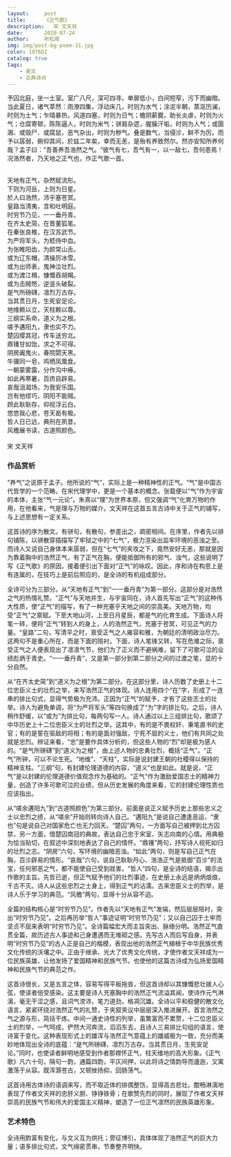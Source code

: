 ```yaml
---
layout:     post
title:      《正气歌》
description:   宋 文天祥
date:       2020-07-24
author:     听松阁
img: img/post-bg-poem-31.jpg
color: 1976D2
catalog: true
tags:
    - 美文
    - 古典诗词
---
```



予囚北庭，坐一土室。室广八尺，深可四寻。单扉低小，白间短窄，污下而幽暗。当此夏日，诸气萃然：雨潦四集，浮动床几，时则为水气；涂泥半朝，蒸沤历澜，时则为土气；乍晴暴热，风道四塞，时则为日气；檐阴薪爨，助长炎虐，时则为火气；仓腐寄顿，陈陈逼人，时则为米气；骈肩杂遝，腥臊汗垢，时则为人气；或圊溷、或毁尸、或腐鼠，恶气杂出，时则为秽气。叠是数气，当侵沴，鲜不为厉。而予以孱弱，俯仰其间，於兹二年矣，幸而无恙，是殆有养致然尔。然亦安知所养何哉？孟子曰：”吾善养吾浩然之气。“彼气有七，吾气有一，以一敌七，吾何患焉！况浩然者，乃天地之正气也，作正气歌一首。

<br>
天地有正气，杂然赋流形。<br>
下则为河岳，上则为日星。<br>
於人曰浩然，沛乎塞苍冥。<br>
皇路当清夷，含和吐明庭。<br>
时穷节乃见，一一垂丹青。<br>
在齐太史简，在晋董狐笔。<br>
在秦张良椎，在汉苏武节。<br>
为严将军头，为嵇侍中血。<br>
为张睢阳齿，为颜常山舌。<br>
或为辽东帽，清操厉冰雪。<br>
或为出师表，鬼神泣壮烈。<br>
或为渡江楫，慷慨吞胡羯。<br>
或为击贼笏，逆竖头破裂。<br>
是气所磅礴，凛烈万古存。<br>
当其贯日月，生死安足论。<br>
地维赖以立，天柱赖以尊。<br>
三纲实系命，道义为之根。<br>
嗟予遘阳九，隶也实不力。<br>
楚囚缨其冠，传车送穷北。<br>
鼎镬甘如饴，求之不可得。<br>
阴房阗鬼火，春院閟天黑。<br>
牛骥同一皂，鸡栖凤凰食。<br>
一朝蒙雾露，分作沟中瘠。<br>
如此再寒暑，百疠自辟易。<br>
哀哉沮洳场，为我安乐国。<br>
岂有他缪巧，阴阳不能贼。<br>
顾此耿耿存，仰视浮云白。<br>
悠悠我心悲，苍天曷有极。<br>
哲人日已远，典刑在夙昔。<br>
风檐展书读，古道照颜色。<br>
<br>
宋 文天祥


### 作品赏析
“养气”之说原于孟子。他所说的“气”，实际上是一种精神性的正气。“气”是中国古代哲学的一个范畴。在宋代理学中，更是一个基本的概念。张载便以“气”作为宇宙的本体，主张“气一元论”。朱熹以“理”为世界本原，但又强调“气”化育万物的作用，在他看来，气是理与万物的媒介。文天祥在这首五言古诗中关于正气的铺写，与上述思想有一定关系。

这首诗的序为散文。有骈句，有散句，参差出之，疏密相间。在序里，作者先以排句铺陈，以骈散穿插描写了牢狱之中的“七气”，极力渲染出监牢环境的恶浊之至。而诗人又说自己身体本来孱弱，但在“七气”的夹攻之下，竟然安好无恙，那就是因为靠着胸中的浩然正气，有了正气在胸，便能抵御所有的邪气、浊气，这些说明了写《正气歌》的原因，接着便引出下面对“正气”的咏叹。因此，序和诗在构思上是有连属的，在技巧上是前后照应的，是全诗的有机组成部分。

全诗可分为三部分。从“天地有正气”到“一一垂丹青”为第一部分。这部分是对浩然之气的热情礼赞。“正气”与天地并生，与宇宙同在，诗人首先写出“正气”的这种伟大性质，使“正气”的描写，有了一种充塞乎天地之间的崇高美。天地万物，均受“正气”之禀赋。下至大地山河，上至日月星辰，都是气的化育生成。下面诗人将笔一转，便将“正气”转到人的身上，人的浩然正气，充塞于苍冥，可见正气的力量。“皇路”二句，写清平之时，禀受正气之人雍容和雅，为朝廷的清明政治尽力。这两句不是重心所在，而是下面的陪衬。下面，诗人笔锋又转，写在危难之际，禀受正气之人便表现出了凛凛气节，他们为了正义而不避祸难，留下了可歌可泣的业绩彪炳于青史。“一一垂丹青”，又是第一部分到第二部分之间的过渡之笔，显的十分自然。

从“在齐太史简”到“道义为之根”为第二部分。在这部分里，诗人历数了史册上十二位忠臣义士的壮烈之举，来写浩然正气的体现。诗人连用四个“在”字，形成了一连串的排比句式，显得气势极为充沛。正因为“正气”的赋予，才有了这些志士的壮举。诗人为避免单调，将“为严将军头”等四句换成了“为”字的排比句。之后，诗人稍作舒缓，以“或为”为排比句，每两句写一人。诗人通过以上三组排比句，歌颂了中华历史上十二位忠臣义士的壮烈之举。这其中，有的是不畏权奸、秉笔直书的史官；有的是誓在驱敌的将相；有的是面对强敌，宁死不屈的义士，他们有共同之处就是忠烈。辨证来看，“忠”是要作具体分析的，但这些人物的“烈”却是极为感人的。“是气所磅礴”到“道义为之根”，由上述人物的忠勇壮烈，概括“正气”。“正气”所钟，可以不论生死。“地维”、“天柱”，实际是说封建王朝的社稷得以保持的精神支柱。“三纲”句，有封建伦理道德的内容，“道义”也是如此。就是说，“正气“是以封建的伦理道德价值观念作为基础的。“正气“作为激励爱国志士的精神力量，创造了许多可歌可泣的业绩，但从历史发展的角度来看，它的封建伦理性质也应该指出。

从“嗟余遘阳九”到“古道照颜色”为第三部分。前面是说正义赋予历史上那些忠义之士以忠烈之绩，从“嗟余”开始则转向诗人自己。“遘阳九”是说自己遭逢恶运，“隶也”句是说自己对国家危亡也无力回天。“楚囚”两句，一方面写自己被押到北方囚禁，另一方面，借楚囚南冠的典故，表达自己忠于宋室、矢志向南的心情。用典极为恰当贴切，在叙述中深刻地表达了自己的情怀。“鼎镬”两句，抒写诗人视死如归的壮烈之志。“阴房”六句，写环境的幽暗恶浊。“如此”两句，则是写自己正气在胸，百沴辟易的情形。“哀哉”六句，说自己耿耿丹心、浩浩正气是抵御“百沴”的法宝，任何邪恶之气，都不能使自己受到戕害。“哲人”四句，是全诗的结语，揭示出作歌的主旨。先哲已逝，但正气赋予他们的壮烈事迹，在史册上永远是炳炳烺烺，千古不灭。诗人从这些忠烈之士身上，得到正气的沾濡。古来忠臣义士的烈举，是诗人乐于学习的典范。“风檐”两句，显得十分从容不迫。

全篇的结构核心是“时穷节乃见”。作者先以“天地有正气”发端，然后层层陪衬，突出“时穷节乃见”。之后再历举“哲人”事迹证明“时穷节乃见”；又以自己囚于土牢而坚贞不屈来表明“时穷节乃见”。全诗篇幅宏大而主旨突出、脉络分明。浩然正气直贯全篇，故历述古人事迹和己身遭遇而无堆砌之感。先写古人而后写自身，并表明“时穷节乃见”的古人正是自己的楷模，表现出他的浩然正气植根于中华民族优秀文化传统的沃壤之中。正由于继承、光大了优秀文化传统，才使作者文天祥成为一位民族英雄，让他发扬了爱国精神和民族气节。也使他的这篇古诗成为弘扬爱国精神和民族气节的典范之作。

这首诗很长，又是五言之体，容易写得平板拖沓，但这首诗却以其慷慨悲壮拨人心弦，使读者倍受感染。这主要是诗人充塞胸中的浩然正气流溢其闻，使诗作元气淋漓，毫无干涩之感，且词气滂沛，笔力道劲，格凋沉雄。全诗以平和稳健的散文化语言，紧紧环绕对浩然正气的礼赞，于夹叙夹议中层层深入推进展开。首言浩然之气之源与形，简括干炼。中间一通史诗性的列举，虽繁富而不累赘，十二位忠臣义士的烈举，一气呵成，俨然大河奔流，滔滔东去，且诗人三易排比句组的语言，使诗富于变化。这种表现形式上的雄浑与浩然正气意蕴上的雄威极为一致，充分而美妙地体现出全诗的底蕴：“是气所磅礴，凛烈万古存。当其贯日月，生死安足论。”同时，也使读者鲜明地感受到作者那襟怀正气，柱天维地的高大形象。《正气歌》凡六十句，隔句一韵，通篇四韵，平仄间押，以此将诗之情韵导而逶迤，又寓激荡于从容。既浑灏苍古，又顿挫扬抑，回肠荡气。

这首诗用古体诗的语调来写，而不取近体的排偶整饬，显得高古悲壮。酣畅淋漓地表现了作者文天祥的忠肝义胆、铮铮铁骨；在歌赞先烈的同时，展现了作者文天祥崇高的民族气节和伟大的爱国主义精神，塑造了一位正气凛然的民族英雄形象。


### 艺术特色

全诗用韵富有变化，与文义互为烘托；旁征博引，具体体现了浩然正气的巨大力量；语多排比句式，文气绵密贯串，节奏整齐明快。
